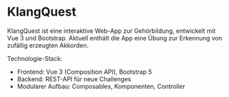 # KlangQuest

KlangQuest ist eine interaktive Web-App zur Gehörbildung, entwickelt mit Vue 3 und Bootstrap. Aktuell enthält die App eine Übung zur Erkennung von zufällig erzeugten Akkorden.

Technologie-Stack:
- Frontend: Vue 3 (Composition API), Bootstrap 5
- Backend: REST-API für neue Challenges
- Modularer Aufbau: Composables, Komponenten, Controller
